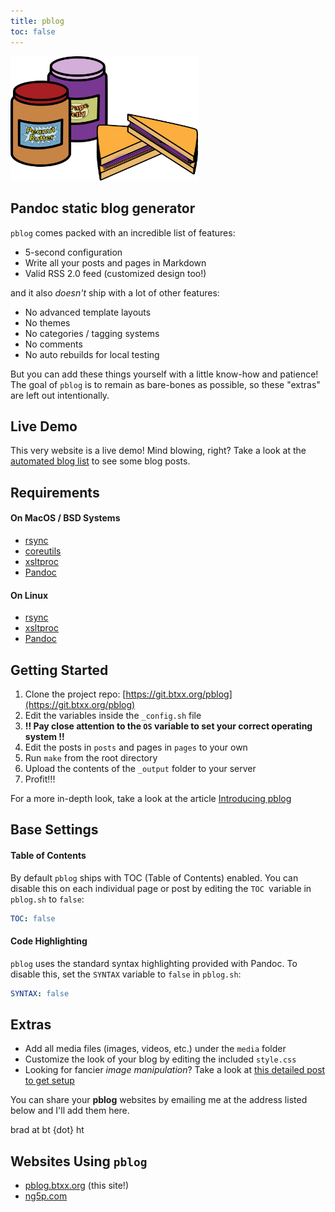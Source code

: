 ```yaml
---
title: pblog
toc: false
---
```


<img style="max-width:300px;" src="/media/pbj.svg" alt="Peanut butter sandwich">

## Pandoc static blog generator

`pblog` comes packed with an incredible list of features:

- 5-second configuration
- Write all your posts and pages in Markdown
- Valid RSS 2.0 feed (customized design too!)

and it also *doesn't* ship with a lot of other features:

- No advanced template layouts
- No themes
- No categories / tagging systems
- No comments
- No auto rebuilds for local testing

But you can add these things yourself with a little know-how and patience! The goal of `pblog` is to remain as bare-bones as possible, so these "extras" are left out intentionally.

## Live Demo

This very website is a live demo! Mind blowing, right? Take a look at the [automated blog list](/blog) to see some blog posts.

## Requirements

#### On MacOS / BSD Systems

- [rsync](https://linux.die.net/man/1/rsync)
- [coreutils](https://www.gnu.org/software/coreutils/)
- [xsltproc](http://xmlsoft.org/xslt/xsltproc.html)
- [Pandoc](https://pandoc.org/installing.html)

#### On Linux

- [rsync](https://linux.die.net/man/1/rsync)
- [xsltproc](http://xmlsoft.org/xslt/xsltproc.html)
- [Pandoc](https://pandoc.org/installing.html)

## Getting Started

1. Clone the project repo: [https://git.btxx.org/pblog](https://git.btxx.org/pblog)
2. Edit the variables inside the `_config.sh` file
3. **!! Pay close attention to the `OS` variable to set your correct operating system !!**
4. Edit the posts in `posts` and pages in `pages` to your own
5. Run `make` from the root directory
6. Upload the contents of the `_output` folder to your server
7. Profit!!!

For a more in-depth look, take a look at the article [Introducing pblog](/blog/pblog-intro.html)

## Base Settings

#### Table of Contents

By default `pblog` ships with TOC (Table of Contents) enabled. You can disable this on each individual page or post by editing the `TOC `variable in `pblog.sh` to `false`:

```yaml
TOC: false
```

#### Code Highlighting

`pblog` uses the standard syntax highlighting provided with Pandoc. To disable this, set the `SYNTAX` variable to `false` in `pblog.sh`:

```yaml
SYNTAX: false
```

## Extras

- Add all media files (images, videos, etc.) under the `media` folder
- Customize the look of your blog by editing the included `style.css`
- Looking for fancier *image manipulation*? Take a look at [this detailed post to get setup](/tweaks.html)

You can share your **pblog** websites by emailing me at the address listed below and I'll add them here.

brad at bt {dot} ht

## Websites Using `pblog`

- [pblog.btxx.org](https://pblog.btxx.org) (this site!)
- [ng5p.com](https://www.ng5p.com)
